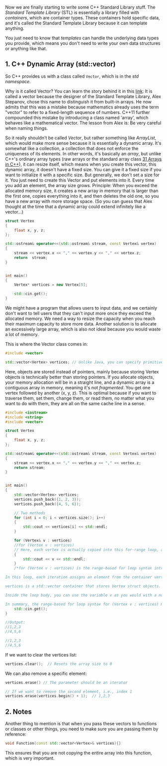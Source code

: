 Now we are finally starting to write some C++ Standard Library stuff. The *Standard Template Library* (STL) is essentially a library filled with *containers*, which are container types. These containers hold specific data, and it's called the Standard Template Library because it can template anything.

You just need to know that *templates* can handle the underlying data types you provide, which means you don't need to write your own data structures or anything like that.

## 1. C++ Dynamic Array (std::vector)

So C++ provides us with a class called `Vector`, which is in the *std namespace*.

Why is it called Vector? You can learn the story behind it in this [link](https://stackoverflow.com/questions/581426/why-is-a-c-vector-called-a-vector):
	It is called a vector because the designer of the Standard Template Library, Alex Stepanov, chose this name to distinguish it from built-in arrays. He now admits that this was a mistake because mathematics already uses the term "vector" to refer to a fixed-length sequence of numbers. C++11 further compounded this mistake by introducing a class named 'array', which behaves like a mathematical vector.
	The lesson from Alex is: Be very careful when naming things.

So it really shouldn't be called *Vector*, but rather something like *ArrayList*, which would make more sense because it is essentially a dynamic array. It's somewhat like a collection, a collection that does not enforce the uniqueness of its elements.
In other words, it's basically an *array*, but unlike C++'s ordinary array types (raw arrays or the standard array class [31 Arrays in C++](31%20Arrays%20in%20C++.md)), it can resize itself, which means when you create this vector, this dynamic array, it doesn't have a fixed size. You can give it a fixed size if you want to initialize it with a specific size. But generally, we don't set a size for it.
You just need to create this Vector and put elements into it. Every time you add an element, the array size grows.
Principle: When you exceed the allocated memory size, it creates a new array in memory that is larger than the first one, copies everything into it, and then deletes the old one, so you have a new array with more storage space. (So you can guess that Alex thought at the time that a dynamic array could extend infinitely like a vector...)

```cpp
struct Vertex
{
	float x, y, z;
};

std::ostream& operator<<(std::ostream& stream, const Vertex& vertex)
{
	stream << vertex.x << "," << vertex.y << "," << vertex.z;
	return  stream;
}


int main()
{
	Vertex* vertices = new Vertex[5];

	std::cin.get();
}
```
We might have a program that allows users to input data, and we certainly don't want to tell users that they can't input more once they exceed the allocated memory. We need a way to resize the capacity when you reach their maximum capacity to store more data. Another solution is to allocate an excessively large array, which is also not ideal because you would waste a lot of memory.

This is where the Vector class comes in:
```cpp
#include <vector>

std::vector<Vertex> vertices; // Unlike Java, you can specify primitive types like int, float, etc.
```
Here, objects are stored instead of pointers, mainly because storing Vertex objects is technically better than storing pointers. If you allocate objects, your memory allocation will be in a straight line, and a dynamic array is a contiguous array in memory, meaning it's not *fragmented*. You get one vertex followed by another (x, y, z). This is optimal because if you want to traverse them, set them, change them, or read them, no matter what you want to do with them, they are all on the same cache line in a sense.

```cpp
#include <iostream>
#include <string>
#include <vector>

struct Vertex
{
	float x, y, z;
};

std::ostream& operator<<(std::ostream& stream, const Vertex& vertex)
{
	stream << vertex.x << "," << vertex.y << "," << vertex.z;
	return stream;
}


int main()
{
	std::vector<Vertex> vertices;
	vertices.push_back({1, 2, 3});
	vertices.push_back({4, 5, 6});

	// Two methods
	for (int i = 0; i < vertices.size(); i++)
	{
		std::cout << vertices[i] << std::endl;
	}

	for (Vertex& v : vertices)
	//for (Vertex v : vertices)
	// Here, each vertex is actually copied into this for-range loop, and we want to avoid copying by adding &
	{
		std::cout << v << std::endl;
	}
	/*for (Vertex v : vertices) is the range-based for loop syntax introduced in C++11, also known as the range loop or foreach loop.

In this loop, each iteration assigns an element from the container vertices to the loop variable v. The loop traverses the entire container, processing each element one by one.

vertices is a std::vector container that stores Vertex struct objects. By using the range-based for loop, you can access each element in the container one by one and assign it to the variable v.

Inside the loop body, you can use the variable v as you would with a normal Vertex object. Here, the overloaded operator<< function is used to output each Vertex object to the std::cout stream.

In summary, the range-based for loop syntax for (Vertex v : vertices) makes traversing container elements more concise and intuitive, reducing the hassle of manual index iteration. It is one of the commonly used loop forms in C++.*/
	std::cin.get();
}

//Output:
//1,2,3
//4,5,6

//1,2,3
//4,5,6
```

If we want to clear the vertices list:
```cpp
vertices.clear();  // Resets the array size to 0
```
We can also remove a specific element:
```cpp
vertices.erase() // The parameter should be an iterator

// If we want to remove the second element, i.e., index 1
vertices.erase(vertices.begin() + 1);  // 1,2,3
```

## 2. Notes
Another thing to mention is that when you pass these vectors to functions or classes or other things, you need to make sure you are passing them by reference:
```cpp
void Function(const std::vector<Vertex>& vertices){}
```
This ensures that you are not copying the entire array into this function, which is very important.